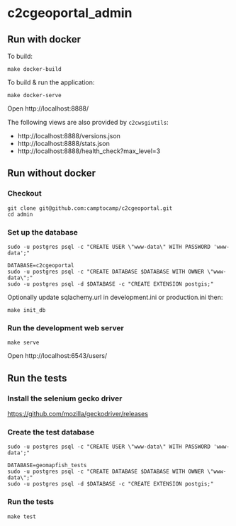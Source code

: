 # c2cgeoportal_admin

## Run with docker

To build:
```
make docker-build
```

To build & run the application:
```
make docker-serve
```

Open http://localhost:8888/

The following views are also provided by `c2cwsgiutils`:
 * http://localhost:8888/versions.json
 * http://localhost:8888/stats.json
 * http://localhost:8888/health_check?max_level=3


## Run without docker


### Checkout

```
git clone git@github.com:camptocamp/c2cgeoportal.git
cd admin
```

### Set up the database
```
sudo -u postgres psql -c "CREATE USER \"www-data\" WITH PASSWORD 'www-data';"

DATABASE=c2cgeoportal
sudo -u postgres psql -c "CREATE DATABASE $DATABASE WITH OWNER \"www-data\";"
sudo -u postgres psql -d $DATABASE -c "CREATE EXTENSION postgis;"
```

Optionally update sqlachemy.url in development.ini or production.ini then:
```
make init_db
```

### Run the development web server
```
make serve
```

Open http://localhost:6543/users/

## Run the tests

### Install the selenium gecko driver

https://github.com/mozilla/geckodriver/releases

### Create the test database
```
sudo -u postgres psql -c "CREATE USER \"www-data\" WITH PASSWORD 'www-data';"

DATABASE=geomapfish_tests
sudo -u postgres psql -c "CREATE DATABASE $DATABASE WITH OWNER \"www-data\";"
sudo -u postgres psql -d $DATABASE -c "CREATE EXTENSION postgis;"
```

### Run the tests
```
make test
```
